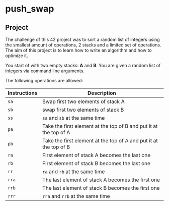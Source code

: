 # push_swap

## Project

The challenge of this 42 project was to sort a random list of integers using the smallest amount of operations, 2 stacks and a limited set of operations.
The aim of this project is to learn how to write an algorithm and how to optimize it.

You start of with two empty stacks: **A** and **B**. You are given a random list of integers via command line arguments.

The following operations are allowed:

| Instructions | Description   
| -------------| ------------- | 
| `sa`         | Swap first two elements of stack A       |
| `sb`         | swap first two elements of stack B         |
| `ss`         | `sa` and `sb` at the same time         |
| `pa`         | Take the first element at the top of B and put it at the top of A         |
| `pb`         | Take the first element at the top of A and put it at the top of B        |
| `ra`         | First element of stack A becomes the last one         |
| `rb`         | First element of stack B becomes the last one           |
| `rr`         | `ra` and `rb` at the same time         |
| `rra`        | The last element of stack A becomes the first one         |
| `rrb`        | The last element of stack B becomes the first one         |
| `rrr`        | `rra` and `rrb` at the same time |
